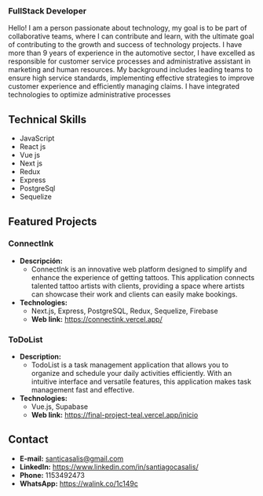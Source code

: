 

### FullStack Developer
Hello! I am a person passionate about technology, my goal is to be part of collaborative teams, where I can contribute and learn, with the ultimate goal of contributing to the growth and success of technology projects.
I have more than 9 years of experience in the automotive sector, I have excelled as responsible for customer service processes and administrative assistant in marketing and human resources.
 My background includes leading teams to ensure high service standards, implementing effective strategies to improve customer experience and efficiently managing claims. I have integrated technologies to optimize administrative processes

## Technical Skills

* JavaScript
* React js
* Vue js
* Next js
* Redux
* Express
* PostgreSql
* Sequelize

## Featured Projects
### ConnectInk
* **Descripción:**
  - ConnectInk is an innovative web platform designed to simplify and enhance the experience of getting tattoos. This application connects talented tattoo artists with clients, providing a space where artists can showcase their work and clients can easily make bookings.
* **Technologies:**
  - Next.js, Express, PostgreSQL, Redux, Sequelize, Firebase
  -  **Web link:** https://connectink.vercel.app/

### ToDoList
* **Description:**
  - TodoList is a task management application that allows you to organize and schedule your daily activities efficiently. With an intuitive interface and versatile features, this application makes task management fast and effective.
* **Technologies:**
  - Vue.js, Supabase
  - **Web link:** https://final-project-teal.vercel.app/inicio

## Contact

* **E-mail:** santicasalis@gmail.com
* **LinkedIn:** https://www.linkedin.com/in/santiagocasalis/
* **Phone:** 1153492473
* **WhatsApp:** https://walink.co/1c149c
 



```
